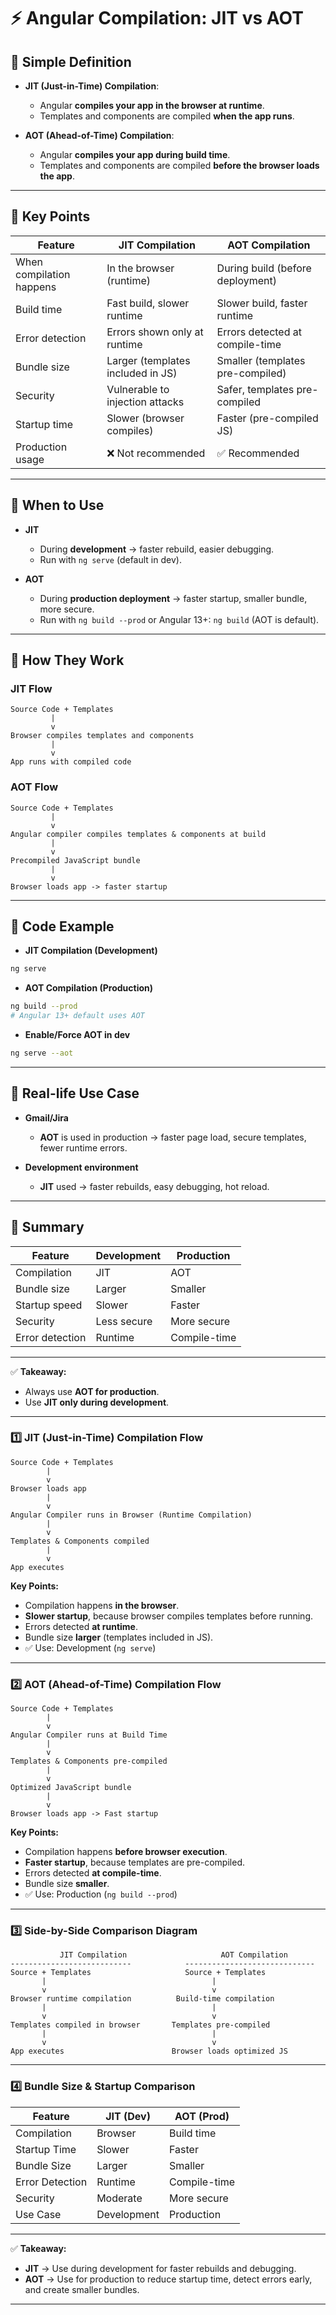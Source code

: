

# ⚡ Angular Compilation: JIT vs AOT

## 🔹 Simple Definition

* **JIT (Just-in-Time) Compilation**:

  * Angular **compiles your app in the browser at runtime**.
  * Templates and components are compiled **when the app runs**.

* **AOT (Ahead-of-Time) Compilation**:

  * Angular **compiles your app during build time**.
  * Templates and components are compiled **before the browser loads the app**.

---

## 🔹 Key Points

| Feature                  | JIT Compilation                   | AOT Compilation                  |
| ------------------------ | --------------------------------- | -------------------------------- |
| When compilation happens | In the browser (runtime)          | During build (before deployment) |
| Build time               | Fast build, slower runtime        | Slower build, faster runtime     |
| Error detection          | Errors shown only at runtime      | Errors detected at compile-time  |
| Bundle size              | Larger (templates included in JS) | Smaller (templates pre-compiled) |
| Security                 | Vulnerable to injection attacks   | Safer, templates pre-compiled    |
| Startup time             | Slower (browser compiles)         | Faster (pre-compiled JS)         |
| Production usage         | ❌ Not recommended                 | ✅ Recommended                    |

---

## 🔹 When to Use

* **JIT**

  * During **development** → faster rebuild, easier debugging.
  * Run with `ng serve` (default in dev).

* **AOT**

  * During **production deployment** → faster startup, smaller bundle, more secure.
  * Run with `ng build --prod` or Angular 13+: `ng build` (AOT is default).

---

## 🔹 How They Work

### JIT Flow

```
Source Code + Templates
         |
         v
Browser compiles templates and components
         |
         v
App runs with compiled code
```

### AOT Flow

```
Source Code + Templates
         |
         v
Angular compiler compiles templates & components at build
         |
         v
Precompiled JavaScript bundle
         |
         v
Browser loads app -> faster startup
```

---

## 🔹 Code Example

* **JIT Compilation (Development)**

```bash
ng serve
```

* **AOT Compilation (Production)**

```bash
ng build --prod
# Angular 13+ default uses AOT
```

* **Enable/Force AOT in dev**

```bash
ng serve --aot
```

---

## 🔹 Real-life Use Case

* **Gmail/Jira**

  * **AOT** is used in production → faster page load, secure templates, fewer runtime errors.
* **Development environment**

  * **JIT** used → faster rebuilds, easy debugging, hot reload.

---

## 🔹 Summary

| Feature         | Development | Production   |
| --------------- | ----------- | ------------ |
| Compilation     | JIT         | AOT          |
| Bundle size     | Larger      | Smaller      |
| Startup speed   | Slower      | Faster       |
| Security        | Less secure | More secure  |
| Error detection | Runtime     | Compile-time |

---

✅ **Takeaway:**

* Always use **AOT for production**.
* Use **JIT only during development**.

---



### 1️⃣ **JIT (Just-in-Time) Compilation Flow**

```
Source Code + Templates
        |
        v
Browser loads app
        |
        v
Angular Compiler runs in Browser (Runtime Compilation)
        |
        v
Templates & Components compiled
        |
        v
App executes
```

**Key Points:**

* Compilation happens **in the browser**.
* **Slower startup**, because browser compiles templates before running.
* Errors detected **at runtime**.
* Bundle size **larger** (templates included in JS).
* ✅ Use: Development (`ng serve`)

---

### 2️⃣ **AOT (Ahead-of-Time) Compilation Flow**

```
Source Code + Templates
        |
        v
Angular Compiler runs at Build Time
        |
        v
Templates & Components pre-compiled
        |
        v
Optimized JavaScript bundle
        |
        v
Browser loads app -> Fast startup
```

**Key Points:**

* Compilation happens **before browser execution**.
* **Faster startup**, because templates are pre-compiled.
* Errors detected **at compile-time**.
* Bundle size **smaller**.
* ✅ Use: Production (`ng build --prod`)

---

### 3️⃣ **Side-by-Side Comparison Diagram**

```
           JIT Compilation                     AOT Compilation
---------------------------            -----------------------------
Source + Templates                     Source + Templates
       |                                     |
       v                                     v
Browser runtime compilation          Build-time compilation
       |                                     |
       v                                     v
Templates compiled in browser       Templates pre-compiled
       |                                     |
       v                                     v
App executes                        Browser loads optimized JS
```

---

### 4️⃣ **Bundle Size & Startup Comparison**

| Feature         | JIT (Dev)   | AOT (Prod)   |
| --------------- | ----------- | ------------ |
| Compilation     | Browser     | Build time   |
| Startup Time    | Slower      | Faster       |
| Bundle Size     | Larger      | Smaller      |
| Error Detection | Runtime     | Compile-time |
| Security        | Moderate    | More secure  |
| Use Case        | Development | Production   |

---

✅ **Takeaway:**

* **JIT** → Use during development for faster rebuilds and debugging.
* **AOT** → Use for production to reduce startup time, detect errors early, and create smaller bundles.

---
